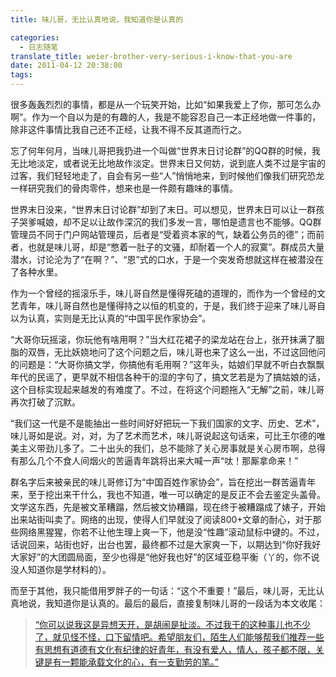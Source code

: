 ```yaml
---
title: 味儿哥，无比认真地说，我知道你是认真的

categories:
  - 日志随笔
translate_title: weier-brother-very-serious-i-know-that-you-are
date: 2011-04-12 20:38:00
tags:
---
```


很多轰轰烈烈的事情，都是从一个玩笑开始，比如“如果我爱上了你，那可怎么办啊”。作为一个自以为是的有趣的人，我是不能容忍自己一本正经地做一件事的，除非这件事情比我自己还不正经，让我不得不反其道而行之。

忘了何年何月，当味儿哥把我扔进一个叫做“世界末日讨论群”的QQ群的时候，我无比地淡定，或者说无比地故作淡定。世界末日又何妨，说到底人类不过是宇宙的过客，我们轻轻地走了，自会有另一些“人”悄悄地来，到时候他们像我们研究恐龙一样研究我们的骨肉零件，想来也是一件颇有趣味的事情。

世界末日没来，“世界末日讨论群”却到了末日。可以想见，世界末日可以让一群孩子哭爹喊娘，却不足以让故作深沉的我们多发一言，哪怕是遗言也不能够。QQ群管理员不同于门户网站管理员，后者是“受着资本家的气，缺着公务员的德”；而前者，也就是味儿哥，却是“憋着一肚子的文骚，却耐着一个人的寂寞”。群成员大量潜水，讨论沦为了“在啊？”、“恩”式的口水，于是一个突发奇想就这样在被潜没在了各种水里。

作为一个曾经的摇滚乐手，味儿哥自然是懂得死磕的道理的，而作为一个曾经的文艺青年，味儿哥自然也是懂得持之以恒的机变的，于是，我们终于迎来了味儿哥自以为认真，实则是无比认真的“中国平民作家协会”。

“大哥你玩摇滚，你玩他有啥用啊？”当大红花裙子的梁龙站在台上，张开抹满了胭脂的双唇，无比妖娆地问了这个问题之后，味儿哥也来了这么一出，不过这回他问的问题是：“大哥你搞文学，你搞他有毛用啊？”这年头，姑娘们早就不听白衣飘飘年代的民谣了，更早就不相信各种干的湿的字句了，搞文艺若是为了搞姑娘的话，这个目标实现起来越发的有难度了。不过，在将这个问题拖入“无解”之前，味儿哥再次打破了沉默。

“我们这一代是不是能抽出一些时间好好把玩一下我们国家的文字、历史、艺术”，味儿哥如是说。对，对，为了艺术而艺术，味儿哥说起这句话来，可比王尔德的唯美主义带劲儿多了。二十出头的我们，总不能除了关心房事就是关心房市啊，总得有那么几个不食人间烟火的苦逼青年跳将出来大喊一声“呔！那厮拿命来！”

群名字后来被亲民的味儿哥修订为“中国百姓作家协会”，旨在挖出一群苦逼青年来，至于挖出来干什么，我也不知道，唯一可以确定的是反正不会去鉴定头盖骨。文学这东西，先是被文革糟蹋，然后被文协糟蹋，现在终于被糟蹋成了婊子，开始出来站街叫卖了。网络的出现，使得人们早就没了阅读800+文章的耐心，对于那些网络黑猩猩，你若不让他生理上爽一下，他是没“性趣”滚动鼠标中键的。不过，话说回来，站街也好，出台也罢，最终都不过是大家爽一下，以期达到“你好我好大家好”的大团圆局面，至少也得是“他好我也好”的区域亚稳平衡（丫的，你不说没人知道你是学材料的）。

而至于其他，我只能借用罗胖子的一句话：“这个不重要！”最后，味儿哥，无比认真地说，我知道你是认真的。最后的最后，直接复制味儿哥的一段话为本文收尾：

> [“你可以说我这是异想天开，是胡闹是扯淡。不过我干的这种事儿也不少了，就见怪不怪，口下留情吧。希望朋友们，陌生人们能够帮我们推荐一些有思想有道德有文化有纪律的好青年，有没有爱人，情人，孩子都不限，关键是有一颗能承载文化的心，有一支勤劳的笔。”](http://blog.renren.com/blog/202607508/721433702?from=friendEnd)